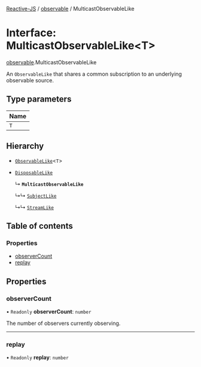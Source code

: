 [Reactive-JS](../README.md) / [observable](../modules/observable.md) / MulticastObservableLike

# Interface: MulticastObservableLike<T\>

[observable](../modules/observable.md).MulticastObservableLike

An `ObservableLike` that shares a common subscription to an underlying observable source.

## Type parameters

| Name |
| :------ |
| `T` |

## Hierarchy

- [`ObservableLike`](observable.ObservableLike.md)<`T`\>

- [`DisposableLike`](disposable.DisposableLike.md)

  ↳ **`MulticastObservableLike`**

  ↳↳ [`SubjectLike`](observable.SubjectLike.md)

  ↳↳ [`StreamLike`](streamable.StreamLike.md)

## Table of contents

### Properties

- [observerCount](observable.MulticastObservableLike.md#observercount)
- [replay](observable.MulticastObservableLike.md#replay)

## Properties

### observerCount

• `Readonly` **observerCount**: `number`

The number of observers currently observing.

___

### replay

• `Readonly` **replay**: `number`
